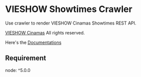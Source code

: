 # VIESHOW Showtimes Crawler

Use crawler to render VIESHOW Cinamas Showtimes REST API.

[VIESHOW Cinamas](http://www.vscinemas.com.tw/visPrintShowTimes.aspx?cid=TP&visLang=2) All rights reserved.

Here's the [Documentations](https://vieshow-showtime.herokuapp.com/)

## Requirement
node: ^5.0.0
